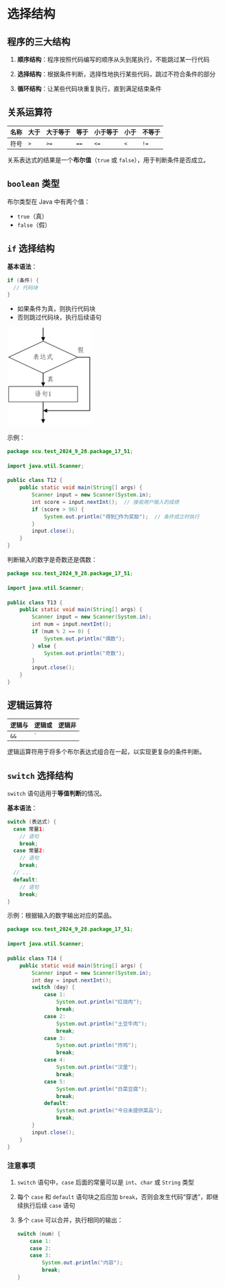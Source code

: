 # 选择结构

## 程序的三大结构

1. **顺序结构**：程序按照代码编写的顺序从头到尾执行，不能跳过某一行代码
   
2. **选择结构**：根据条件判断，选择性地执行某些代码，跳过不符合条件的部分
   
3. **循环结构**：让某些代码块重复执行，直到满足结束条件

## 关系运算符

| 名称 | 大于 | 大于等于 | 等于 | 小于等于 | 小于 | 不等于 |
| ---- | ---- | -------- | ---- | -------- | ---- | ------ |
| 符号 | `>`  | `>=`     | `==` | `<=`     | `<`  | `!=`   |

关系表达式的结果是一个**布尔值**（`true` 或 `false`），用于判断条件是否成立。

## `boolean` 类型

布尔类型在 Java 中有两个值：

- `true`（真）
- `false`（假）

## `if` 选择结构

**基本语法**：

```java
if (条件) {
  // 代码块
}
```

- 如果条件为真，则执行代码块
- 否则跳过代码块，执行后续语句

<img src="../images/image-202409282029.png" style="zoom:50%;" />

示例：

```java
package scu.test_2024_9_28.package_17_51;

import java.util.Scanner;

public class T12 {
    public static void main(String[] args) {
        Scanner input = new Scanner(System.in);
        int score = input.nextInt();  // 接收用户输入的成绩
        if (score > 96) {
            System.out.println("得到🏀作为奖励");  // 条件成立时执行
        }
        input.close();
    }
}
```

判断输入的数字是奇数还是偶数：

```java
package scu.test_2024_9_28.package_17_51;

import java.util.Scanner;

public class T13 {
    public static void main(String[] args) {
        Scanner input = new Scanner(System.in);
        int num = input.nextInt();
        if (num % 2 == 0) {
            System.out.println("偶数");
        } else {
            System.out.println("奇数");
        }
        input.close();
    }
}
```

## 逻辑运算符

| 逻辑与 | 逻辑或 | 逻辑非 |
| ------ | ------ | ------ |
| `&&`   | `||`   | `!`    |

逻辑运算符用于将多个布尔表达式组合在一起，以实现更复杂的条件判断。

## `switch` 选择结构

`switch` 语句适用于**等值判断**的情况。

**基本语法**：

```java
switch (表达式) {
  case 常量1:
    // 语句
    break;
  case 常量2:
    // 语句
    break;
  // ...
  default:
    // 语句
    break;
}
```

示例：根据输入的数字输出对应的菜品。

```java
package scu.test_2024_9_28.package_17_51;

import java.util.Scanner;

public class T14 {
    public static void main(String[] args) {
        Scanner input = new Scanner(System.in);
        int day = input.nextInt();
        switch (day) {
            case 1:
                System.out.println("红烧肉");
                break;
            case 2:
                System.out.println("土豆牛肉");
                break;
            case 3:
                System.out.println("炸鸡");
                break;
            case 4:
                System.out.println("汉堡");
                break;
            case 5:
                System.out.println("白菜豆腐");
                break;
            default:
                System.out.println("今日未提供菜品");
                break;
        }
        input.close();
    }
}
```

### 注意事项

1. `switch` 语句中，`case` 后面的常量可以是 `int`、`char` 或 `String` 类型
2. 每个 `case` 和 `default` 语句块之后应加 `break`，否则会发生代码“穿透”，即继续执行后续 `case` 语句
3. 多个 `case` 可以合并，执行相同的输出：

   ```java
   switch (num) {
       case 1:
       case 2:
       case 3:
           System.out.println("内容");
           break;
   }
   ```
